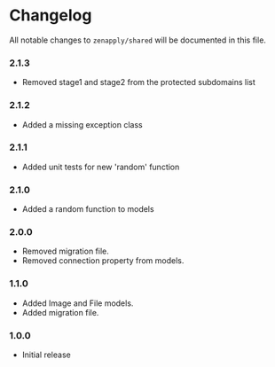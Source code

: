 # Changelog

All notable changes to `zenapply/shared` will be documented in this file.

### 2.1.3
- Removed stage1 and stage2 from the protected subdomains list

### 2.1.2
- Added a missing exception class

### 2.1.1
- Added unit tests for new 'random' function

### 2.1.0
- Added a random function to models

### 2.0.0
- Removed migration file.
- Removed connection property from models.

### 1.1.0
- Added Image and File models.
- Added migration file.

### 1.0.0
- Initial release
